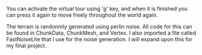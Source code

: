 You can activate the virtual tour using 'g' key, and when it is finished you can press it again to move freely throughout the world again.

The terrain is randonmly generated using perlin noise. All code for this can be found in ChunkData, ChunkMesh, and Vertex. I also imported a file called FastNoiseLite that I use for the noise generation. I will expand upon this for my final project.
